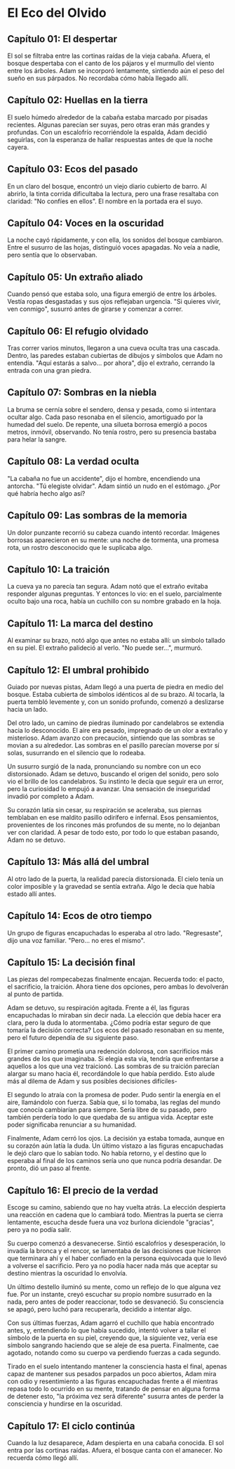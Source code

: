 # El Eco del Olvido

## Capítulo 01: El despertar
El sol se filtraba entre las cortinas raídas de la vieja cabaña. Afuera, el
bosque despertaba con el canto de los pájaros y el murmullo del viento entre los
árboles. Adam se incorporó lentamente, sintiendo aún el peso del sueño en sus
párpados. No recordaba cómo había llegado allí.

## Capítulo 02: Huellas en la tierra
El suelo húmedo alrededor de la cabaña estaba marcado por pisadas recientes.
Algunas parecían ser suyas, pero otras eran más grandes y profundas. Con un
escalofrío recorriéndole la espalda, Adam decidió seguirlas, con la esperanza de
hallar respuestas antes de que la noche cayera.

## Capítulo 03: Ecos del pasado
En un claro del bosque, encontró un viejo diario cubierto de barro. Al abrirlo,
la tinta corrida dificultaba la lectura, pero una frase resaltaba con claridad:
"No confíes en ellos". El nombre en la portada era el suyo.

## Capítulo 04: Voces en la oscuridad
La noche cayó rápidamente, y con ella, los sonidos del bosque cambiaron. Entre
el susurro de las hojas, distinguió voces apagadas. No veía a nadie, pero sentía
que lo observaban.

## Capítulo 05: Un extraño aliado
Cuando pensó que estaba solo, una figura emergió de entre los árboles. Vestía
ropas desgastadas y sus ojos reflejaban urgencia. "Si quieres vivir, ven
conmigo", susurró antes de girarse y comenzar a correr.

## Capítulo 06: El refugio olvidado
Tras correr varios minutos, llegaron a una cueva oculta tras una cascada.
Dentro, las paredes estaban cubiertas de dibujos y símbolos que Adam no
entendía. "Aquí estarás a salvo... por ahora", dijo el extraño, cerrando la
entrada con una gran piedra.

## Capítulo 07: Sombras en la niebla
La bruma se cernía sobre el sendero, densa y pesada, como si intentara ocultar
algo. Cada paso resonaba en el silencio, amortiguado por la humedad del suelo.
De repente, una silueta borrosa emergió a pocos metros, inmóvil, observando.
No tenía rostro, pero su presencia bastaba para helar la sangre.

## Capítulo 08: La verdad oculta
"La cabaña no fue un accidente", dijo el hombre, encendiendo una antorcha.
"Tú elegiste olvidar". Adam sintió un nudo en el estómago. ¿Por qué habría
hecho algo así?

## Capítulo 09: Las sombras de la memoria
Un dolor punzante recorrió su cabeza cuando intentó recordar. Imágenes borrosas
aparecieron en su mente: una noche de tormenta, una promesa rota, un rostro
desconocido que le suplicaba algo.

## Capítulo 10: La traición
La cueva ya no parecía tan segura. Adam notó que el extraño evitaba responder
algunas preguntas. Y entonces lo vio: en el suelo, parcialmente oculto bajo una
roca, había un cuchillo con su nombre grabado en la hoja.

## Capítulo 11: La marca del destino
Al examinar su brazo, notó algo que antes no estaba allí: un símbolo tallado en
su piel. El extraño palideció al verlo. "No puede ser...", murmuró.

## Capítulo 12: El umbral prohibido
Guiado por nuevas pistas, Adam llegó a una puerta de piedra en medio del bosque.
Estaba cubierta de símbolos idénticos al de su brazo. Al tocarla, la puerta
tembló levemente y, con un sonido profundo, comenzó a deslizarse hacia un lado.

Del otro lado, un camino de piedras iluminado por candelabros se extendia hacia lo desconocido.
El aire era pesado, impregnado de un olor a extraño y misterioso. Adam avanzo con precaución,
sintiendo que las sombras se movian a su alrededor. Las sombras en el pasillo parecían 
moverse por sí solas, susurrando en el silencio que lo rodeaba.

Un susurro surgió de la nada, pronunciando su nombre con un eco distorsionado. Adam se detuvo,
buscando el origen del sonido, pero solo vio el brillo de los candelabros. Su instinto le decía
que seguir era un error, pero la curiosidad lo empujó a avanzar.
Una sensación de inseguridad invadió por completo a Adam.

Su corazón latía sin cesar, su respiración se aceleraba, sus piernas temblaban en ese maldito
pasillo odirífero e infernal. Esos pensamientos, provenientes de los rincones más profundos
de su mente, no lo dejanban ver con claridad. A pesar de todo esto, por todo lo que estaban
pasando, Adam no se detuvo.


## Capítulo 13: Más allá del umbral
Al otro lado de la puerta, la realidad parecía distorsionada. El cielo tenía un
color imposible y la gravedad se sentía extraña. Algo le decía que había estado
allí antes.

## Capítulo 14: Ecos de otro tiempo
Un grupo de figuras encapuchadas lo esperaba al otro lado. "Regresaste", dijo
una voz familiar. "Pero... no eres el mismo".

## Capítulo 15: La decisión final
Las piezas del rompecabezas finalmente encajan. Recuerda todo: el pacto, el
sacrificio, la traición. Ahora tiene dos opciones, pero ambas lo devolverán
al punto de partida.

Adam se detuvo, su respiración agitada. Frente a él, las figuras encapuchadas lo 
miraban sin decir nada. La elección que debía hacer era clara, pero la duda lo 
atormentaba. ¿Cómo podría estar seguro de que tomaría la decisión correcta? Los 
ecos del pasado resonaban en su mente, pero el futuro dependía de su siguiente paso.

El primer camino prometía una redención dolorosa, con sacrificios más grandes de los que imaginaba.
Si elegía esta vía, tendría que enfrentarse a aquellos a los que una vez traicionó. 
Las sombras de su traición parecían alargar su mano hacia él, recordándole lo que había perdido.
Esto alude más al dilema de Adam y sus posibles decisiones difíciles-

El segundo lo atraía con la promesa de poder. Pudo sentir la energía en el aire, llamándolo con fuerza. 
Sabía que, si lo tomaba, las reglas del mundo que conocía cambiarían para siempre. 
Sería libre de su pasado, pero también perdería todo lo que quedaba de su antigua vida.
Aceptar este poder significaba renunciar a su humanidad.

Finalmente, Adam cerró los ojos. La decisión ya estaba tomada, aunque en su corazón aún latía la duda. 
Un último vistazo a las figuras encapuchadas le dejó claro que lo sabían todo. No había retorno, 
y el destino que lo esperaba al final de los caminos sería uno que nunca podría desandar. 
De pronto, dió un paso al frente.


## Capítulo 16: El precio de la verdad
Escoge su camino, sabiendo que no hay vuelta atrás. La elección despierta una
reacción en cadena que lo cambiará todo. Mientras la puerta se cierra lentamente, 
escucha desde fuera una voz burlona diciendole "gracias", pero ya no podía salir.

Su cuerpo comenzó a desvanecerse. Sintió escalofríos y desesperación, lo invadía 
la bronca y el rencor, se lamentaba de las decisiones que hicieron que terminara ahí 
y el haber confiado en la persona equivocada que lo llevó a volverse el sacrificio. 
Pero ya no podía hacer nada más que aceptar su destino mientras la oscuridad lo envolvía.

Un último destello iluminó su mente, como un reflejo de lo que alguna vez fue.
Por un instante, creyó escuchar su propio nombre susurrado en la nada,
pero antes de poder reaccionar, todo se desvaneció. Su consciencia se apagó,
pero luchó para recuperarla, decidido a intentar algo.

Con sus últimas fuerzas, Adam agarró el cuchillo que había encontrado antes, y,
entendiendo lo que había sucedido, intentó volver a tallar el símbolo de la puerta en su piel,
creyendo que, la siguiente vez, vería ese símbolo sangrando haciendo que se aleje de esa puerta.
Finalmente, cae agotado, notando como su cuerpo va perdiendo fuerzas a cada segundo.

Tirado en el suelo intentando mantener la consciencia hasta el final, apenas capaz de mantener 
sus pesados parpados un poco abiertos, Adam mira con odio y resentimiento a las figuras encapuchadas
frente a él mientras repasa todo lo ocurrido en su mente, tratando de pensar en alguna forma de detener esto, 
"la próxima vez será diferente" susurra antes de perder la consciencia y hundirse en la oscuridad.

## Capítulo 17: El ciclo continúa
Cuando la luz desaparece, Adam despierta en una cabaña conocida. El sol entra
por las cortinas raídas. Afuera, el bosque canta con el amanecer. No recuerda
cómo llegó allí.
